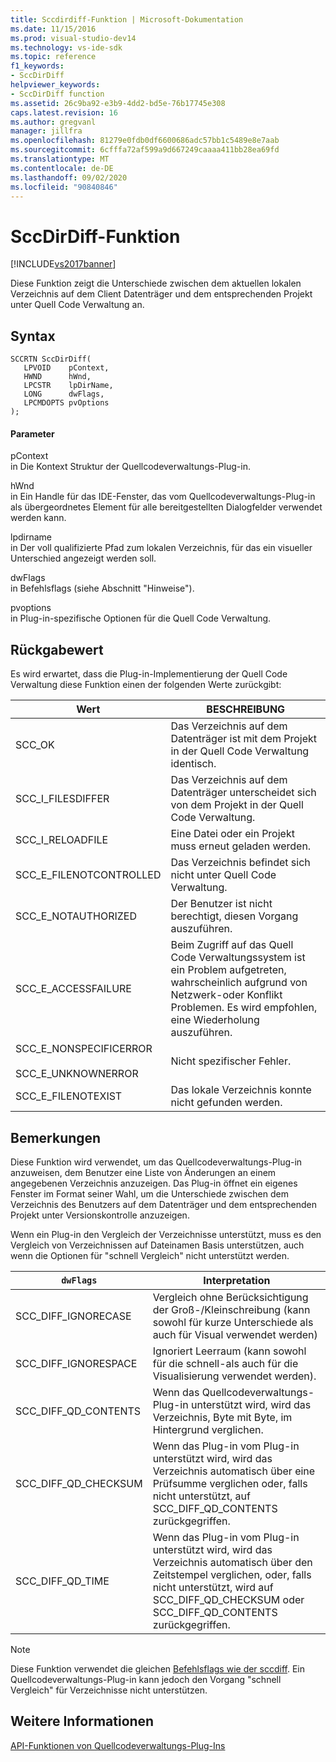 ```yaml
---
title: Sccdirdiff-Funktion | Microsoft-Dokumentation
ms.date: 11/15/2016
ms.prod: visual-studio-dev14
ms.technology: vs-ide-sdk
ms.topic: reference
f1_keywords:
- SccDirDiff
helpviewer_keywords:
- SccDirDiff function
ms.assetid: 26c9ba92-e3b9-4dd2-bd5e-76b17745e308
caps.latest.revision: 16
ms.author: gregvanl
manager: jillfra
ms.openlocfilehash: 81279e0fdb0df6600686adc57bb1c5489e8e7aab
ms.sourcegitcommit: 6cfffa72af599a9d667249caaaa411bb28ea69fd
ms.translationtype: MT
ms.contentlocale: de-DE
ms.lasthandoff: 09/02/2020
ms.locfileid: "90840846"
---
```

# <a name="sccdirdiff-function"></a>SccDirDiff-Funktion
[!INCLUDE[vs2017banner](../includes/vs2017banner.md)]

Diese Funktion zeigt die Unterschiede zwischen dem aktuellen lokalen Verzeichnis auf dem Client Datenträger und dem entsprechenden Projekt unter Quell Code Verwaltung an.  
  
## <a name="syntax"></a>Syntax  
  
```cpp#  
SCCRTN SccDirDiff(  
   LPVOID    pContext,  
   HWND      hWnd,  
   LPCSTR    lpDirName,  
   LONG      dwFlags,  
   LPCMDOPTS pvOptions  
);  
```  
  
#### <a name="parameters"></a>Parameter  
 pContext  
 in Die Kontext Struktur der Quellcodeverwaltungs-Plug-in.  
  
 hWnd  
 in Ein Handle für das IDE-Fenster, das vom Quellcodeverwaltungs-Plug-in als übergeordnetes Element für alle bereitgestellten Dialogfelder verwendet werden kann.  
  
 lpdirname  
 in Der voll qualifizierte Pfad zum lokalen Verzeichnis, für das ein visueller Unterschied angezeigt werden soll.  
  
 dwFlags  
 in Befehlsflags (siehe Abschnitt "Hinweise").  
  
 pvoptions  
 in Plug-in-spezifische Optionen für die Quell Code Verwaltung.  
  
## <a name="return-value"></a>Rückgabewert  
 Es wird erwartet, dass die Plug-in-Implementierung der Quell Code Verwaltung diese Funktion einen der folgenden Werte zurückgibt:  
  
|Wert|BESCHREIBUNG|  
|-----------|-----------------|  
|SCC_OK|Das Verzeichnis auf dem Datenträger ist mit dem Projekt in der Quell Code Verwaltung identisch.|  
|SCC_I_FILESDIFFER|Das Verzeichnis auf dem Datenträger unterscheidet sich von dem Projekt in der Quell Code Verwaltung.|  
|SCC_I_RELOADFILE|Eine Datei oder ein Projekt muss erneut geladen werden.|  
|SCC_E_FILENOTCONTROLLED|Das Verzeichnis befindet sich nicht unter Quell Code Verwaltung.|  
|SCC_E_NOTAUTHORIZED|Der Benutzer ist nicht berechtigt, diesen Vorgang auszuführen.|  
|SCC_E_ACCESSFAILURE|Beim Zugriff auf das Quell Code Verwaltungssystem ist ein Problem aufgetreten, wahrscheinlich aufgrund von Netzwerk-oder Konflikt Problemen. Es wird empfohlen, eine Wiederholung auszuführen.|  
|SCC_E_NONSPECIFICERROR<br /><br /> SCC_E_UNKNOWNERROR|Nicht spezifischer Fehler.|  
|SCC_E_FILENOTEXIST|Das lokale Verzeichnis konnte nicht gefunden werden.|  
  
## <a name="remarks"></a>Bemerkungen  
 Diese Funktion wird verwendet, um das Quellcodeverwaltungs-Plug-in anzuweisen, dem Benutzer eine Liste von Änderungen an einem angegebenen Verzeichnis anzuzeigen. Das Plug-in öffnet ein eigenes Fenster im Format seiner Wahl, um die Unterschiede zwischen dem Verzeichnis des Benutzers auf dem Datenträger und dem entsprechenden Projekt unter Versionskontrolle anzuzeigen.  
  
 Wenn ein Plug-in den Vergleich der Verzeichnisse unterstützt, muss es den Vergleich von Verzeichnissen auf Dateinamen Basis unterstützen, auch wenn die Optionen für "schnell Vergleich" nicht unterstützt werden.  
  
|`dwFlags`|Interpretation|  
|---------------|--------------------|  
|SCC_DIFF_IGNORECASE|Vergleich ohne Berücksichtigung der Groß-/Kleinschreibung (kann sowohl für kurze Unterschiede als auch für Visual verwendet werden)|  
|SCC_DIFF_IGNORESPACE|Ignoriert Leerraum (kann sowohl für die schnell-als auch für die Visualisierung verwendet werden).|  
|SCC_DIFF_QD_CONTENTS|Wenn das Quellcodeverwaltungs-Plug-in unterstützt wird, wird das Verzeichnis, Byte mit Byte, im Hintergrund verglichen.|  
|SCC_DIFF_QD_CHECKSUM|Wenn das Plug-in vom Plug-in unterstützt wird, wird das Verzeichnis automatisch über eine Prüfsumme verglichen oder, falls nicht unterstützt, auf SCC_DIFF_QD_CONTENTS zurückgegriffen.|  
|SCC_DIFF_QD_TIME|Wenn das Plug-in vom Plug-in unterstützt wird, wird das Verzeichnis automatisch über den Zeitstempel verglichen, oder, falls nicht unterstützt, wird auf SCC_DIFF_QD_CHECKSUM oder SCC_DIFF_QD_CONTENTS zurückgegriffen.|  
  
> [!NOTE]
> Diese Funktion verwendet die gleichen [Befehlsflags wie der sccdiff](../extensibility/sccdiff-function.md). Ein Quellcodeverwaltungs-Plug-in kann jedoch den Vorgang "schnell Vergleich" für Verzeichnisse nicht unterstützen.  
  
## <a name="see-also"></a>Weitere Informationen  
 [API-Funktionen von Quellcodeverwaltungs-Plug-Ins](../extensibility/source-control-plug-in-api-functions.md)
